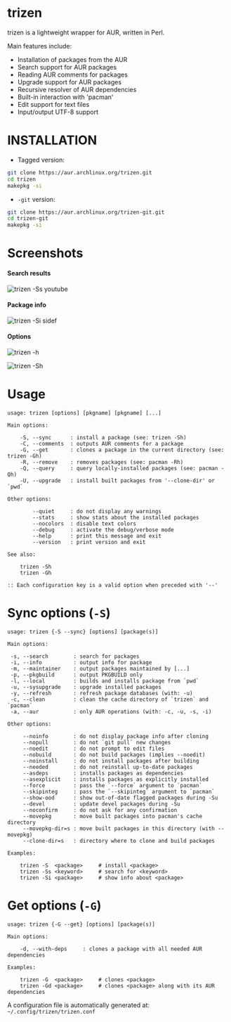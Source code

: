 trizen
======

trizen is a lightweight wrapper for AUR, written in Perl.

Main features include:
* Installation of packages from the AUR
* Search support for AUR packages
* Reading AUR comments for packages
* Upgrade support for AUR packages
* Recursive resolver of AUR dependencies
* Built-in interaction with 'pacman'
* Edit support for text files
* Input/output UTF-8 support

# INSTALLATION

* Tagged version:
```bash
git clone https://aur.archlinux.org/trizen.git
cd trizen
makepkg -si
```

* `-git` version:

```bash
git clone https://aur.archlinux.org/trizen-git.git
cd trizen-git
makepkg -si
```

# Screenshots

#### Search results

![trizen -Ss youtube](https://user-images.githubusercontent.com/614513/32417050-f5e5a310-c25b-11e7-8598-056431ce9a1d.png)

#### Package info

![trizen -Si sidef](https://user-images.githubusercontent.com/614513/32417040-d137a68a-c25b-11e7-89f3-362b084b8873.png)

#### Options

![trizen -h](https://user-images.githubusercontent.com/614513/34225865-89b6e954-e5d0-11e7-8cd9-106cf575c860.png)

![trizen -Sh](https://user-images.githubusercontent.com/614513/34225867-8b42ec1e-e5d0-11e7-96f0-70f3f5c25959.png)

# Usage

```
usage: trizen [options] [pkgname] [pkgname] [...]

Main options:

    -S, --sync      : install a package (see: trizen -Sh)
    -C, --comments  : outputs AUR comments for a package
    -G, --get       : clones a package in the current directory (see: trizen -Gh)
    -R, --remove    : removes packages (see: pacman -Rh)
    -Q, --query     : query locally-installed packages (see: pacman -Qh)
    -U, --upgrade   : install built packages from '--clone-dir' or `pwd`

Other options:

        --quiet     : do not display any warnings
        --stats     : show stats about the installed packages
        --nocolors  : disable text colors
        --debug     : activate the debug/verbose mode
        --help      : print this message and exit
        --version   : print version and exit

See also:

    trizen -Sh
    trizen -Gh

:: Each configuration key is a valid option when preceded with '--'
```

# Sync options (`-S`)

```
usage: trizen {-S --sync} [options] [package(s)]

Main options:

 -s, --search        : search for packages
 -i, --info          : output info for package
 -m, --maintainer    : output packages maintained by [...]
 -p, --pkgbuild      : output PKGBUILD only
 -l, --local         : builds and installs package from `pwd`
 -u, --sysupgrade    : upgrade installed packages
 -y, --refresh       : refresh package databases (with: -u)
 -c, --clean         : clean the cache directory of `trizen` and `pacman`
 -a, --aur           : only AUR operations (with: -c, -u, -s, -i)

Other options:

     --noinfo        : do not display package info after cloning
     --nopull        : do not `git pull` new changes
     --noedit        : do not prompt to edit files
     --nobuild       : do not build packages (implies --noedit)
     --noinstall     : do not install packages after building
     --needed        : do not reinstall up-to-date packages
     --asdeps        : installs packages as dependencies
     --asexplicit    : installs packages as explicitly installed
     --force         : pass the `--force` argument to `pacman`
     --skipinteg     : pass the `--skipinteg` argument to `pacman`
     --show-ood      : show out-of-date flagged packages during -Su
     --devel         : update devel packages during -Su
     --noconfirm     : do not ask for any confirmation
     --movepkg       : move built packages into pacman's cache directory
     --movepkg-dir=s : move built packages in this directory (with --movepkg)
     --clone-dir=s   : directory where to clone and build packages

Examples:

    trizen -S  <package>     # install <package>
    trizen -Ss <keyword>     # search for <keyword>
    trizen -Si <package>     # show info about <package>
```

# Get options (`-G`)

```
usage: trizen {-G --get} [options] [package(s)]

Main options:

    -d, --with-deps     : clones a package with all needed AUR dependencies

Examples:

    trizen -G  <package>     # clones <package>
    trizen -Gd <package>     # clones <package> along with its AUR dependencies
```

A configuration file is automatically generated at: `~/.config/trizen/trizen.conf`
